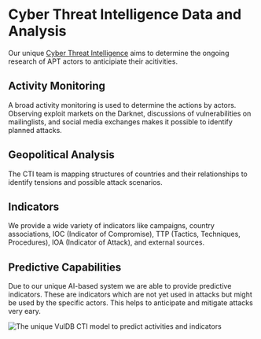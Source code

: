 # Cyber Threat Intelligence Data and Analysis

Our unique [Cyber Threat Intelligence](https://vuldb.com/?kb.cti) aims to determine the ongoing research of APT actors to anticipiate their acitivities.

## Activity Monitoring

A broad activity monitoring is used to determine the actions by actors. Observing exploit markets on the Darknet, discussions of vulnerabilities on mailinglists, and social media exchanges makes it possible to identify planned attacks.

## Geopolitical Analysis

The CTI team is mapping structures of countries and their relationships to identify tensions and possible attack scenarios.

## Indicators

We provide a wide variety of indicators like campaigns, country associations, IOC (Indicator of Compromise), TTP (Tactics, Techniques, Procedures), IOA (Indicator of Attack), and external sources.

## Predictive Capabilities

Due to our unique AI-based system we are able to provide predictive indicators. These are indicators which are not yet used in attacks but might be used by the specific actors. This helps to anticipate and mitigate attacks very eary.

![The unique VulDB CTI model to predict activities and indicators](https://vuldb.com/documentation/images/cti_model.png)
